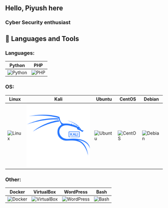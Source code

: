 ## Hello, Piyush here
### Cyber Security enthusiast

<!--
**bhardwaj-23/bhardwaj-23** is a ✨ _special_ ✨ repository because its `README.md` (this file) appears on your GitHub profile.

Here are some ideas to get you started:

- 🔭 I’m currently working on ...
- 🌱 I’m currently learning ...
- 👯 I’m looking to collaborate on ...
- 🤔 I’m looking for help with ...
- 💬 Ask me about ...
- 📫 How to reach me: ...
- 😄 Pronouns: ...
- ⚡ Fun fact: ...
-->
## 🚀 Languages and Tools

### Languages:
| Python | PHP |
|--------|----|
| ![Python](https://cdn.jsdelivr.net/gh/devicons/devicon/icons/python/python-original.svg) | ![PHP](https://cdn.jsdelivr.net/gh/devicons/devicon/icons/php/php-original.svg) |

### OS:
| Linux | Kali | Ubuntu | CentOS | Debian |
|-------|------|--------|--------|--------|
| ![Linux](https://cdn.jsdelivr.net/gh/devicons/devicon/icons/linux/linux-original.svg) |  ![Kali](https://raw.githubusercontent.com/canaleal/devicon/574bbc63b185777b0b1a39240c5bb06d99cdb7e6/icons/kalilinux/kalilinux-original-wordmark.svg)  | ![Ubuntu](https://cdn.jsdelivr.net/gh/devicons/devicon/icons/ubuntu/ubuntu-plain.svg) | ![CentOS](https://cdn.jsdelivr.net/gh/devicons/devicon/icons/centos/centos-original.svg) | ![Debian](https://cdn.jsdelivr.net/gh/devicons/devicon/icons/debian/debian-original.svg) |

### Other:
| Docker | VirtualBox | WordPress | Bash |
|--------|------------|-----------|------|
| ![Docker](https://cdn.jsdelivr.net/gh/devicons/devicon/icons/docker/docker-original.svg) | ![VirtualBox](https://img.shields.io/badge/VirtualBox-183A61?style=for-the-badge&logo=virtualbox&logoColor=white) | ![WordPress](https://cdn.jsdelivr.net/gh/devicons/devicon/icons/wordpress/wordpress-original.svg) |  ![Bash](https://cdn.jsdelivr.net/gh/devicons/devicon/icons/bash/bash-original.svg)  
